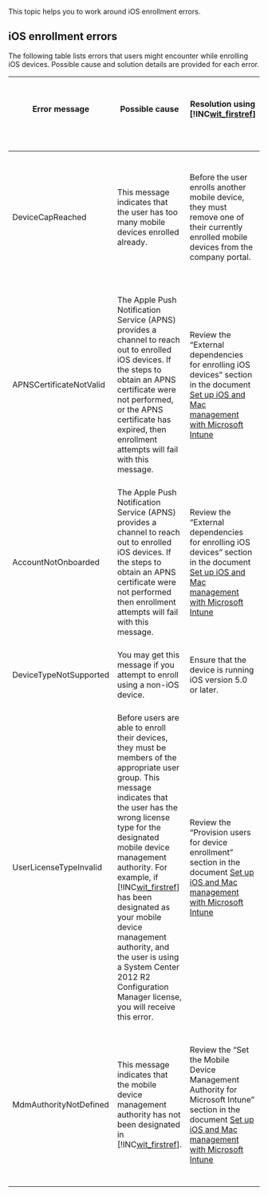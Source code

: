 This topic helps you to work around iOS enrollment errors.

## iOS enrollment errors
The following table lists errors that users might encounter while enrolling iOS devices. Possible cause and solution details are provided for each error.

|Error message <br /> <br />|Possible cause <br /> <br />|Resolution using [!INC[wit_firstref](../Token/wit_firstref_md.md)] <br /> <br />|Resolution using System Center 2012 R2 Configuration Manager <br /> <br />|
|-----------------|------------------|--------------------------------------------------------------------------|----------------------------------------------------------------|
|DeviceCapReached <br /> <br />|This message indicates that the user has too many mobile devices enrolled already. <br /> <br />|Before the user enrolls another mobile device, they must remove one of their currently enrolled mobile devices from the company portal. <br /> <br />|Before the user enrolls another mobile device, they must remove one of their currently enrolled mobile devices from the company portal. <br /> <br />|
|APNSCertificateNotValid <br /> <br />|The Apple Push Notification Service (APNS) provides a channel to reach out to enrolled iOS devices. If the steps to obtain an APNS certificate were not performed, or the APNS certificate has expired, then enrollment attempts will fail with this message. <br /> <br />|Review the “External dependencies for enrolling iOS devices” section in the document [Set up iOS and Mac management with Microsoft Intune](../Topic/Set_up_iOS_and_Mac_management_with_Microsoft_Intune.md) <br /> <br />|Review the “External dependencies for enrolling iOS devices” section in the document [Set up iOS and Mac management with Microsoft Intune](../Topic/Set_up_iOS_and_Mac_management_with_Microsoft_Intune.md) <br /> <br />|
|AccountNotOnboarded <br /> <br />|The Apple Push Notification Service (APNS) provides a channel to reach out to enrolled iOS devices. If the steps to obtain an APNS certificate were not performed then enrollment attempts will fail with this message. <br /> <br />|Review the “External dependencies for enrolling iOS devices” section in the document [Set up iOS and Mac management with Microsoft Intune](../Topic/Set_up_iOS_and_Mac_management_with_Microsoft_Intune.md) <br /> <br />|Review the “External dependencies for enrolling iOS devices” section in the document [Set up iOS and Mac management with Microsoft Intune](../Topic/Set_up_iOS_and_Mac_management_with_Microsoft_Intune.md) <br /> <br />|
|DeviceTypeNotSupported <br /> <br />|You may get this message if you attempt to enroll using a non-iOS device. <br /> <br />|Ensure that the device is running iOS version 5.0 or later. <br /> <br />|Ensure that the device is running iOS version 5.0 or later. <br /> <br />|
|UserLicenseTypeInvalid <br /> <br />|Before users are able to enroll their devices, they must be members of the appropriate user group. This message indicates that the user has the wrong license type for the designated mobile device management authority. For example, if [!INC[wit_firstref](../Token/wit_firstref_md.md)] has been designated as your mobile device management authority, and the user is using a System Center 2012 R2 Configuration Manager license, you will receive this error. <br /> <br />|Review the “Provision users for device enrollment” section in the document [Set up iOS and Mac management with Microsoft Intune](../Topic/Set_up_iOS_and_Mac_management_with_Microsoft_Intune.md) <br /> <br />|Review the “Provision users for device enrollment” section in the document [Set up iOS and Mac management with Microsoft Intune](../Topic/Set_up_iOS_and_Mac_management_with_Microsoft_Intune.md) <br /> <br />|
|MdmAuthorityNotDefined <br /> <br />|This message indicates that the mobile device management authority has not been designated in [!INC[wit_firstref](../Token/wit_firstref_md.md)]. <br /> <br />|Review the “Set the Mobile Device Management Authority for Microsoft Intune” section in the document [Set up iOS and Mac management with Microsoft Intune](../Topic/Set_up_iOS_and_Mac_management_with_Microsoft_Intune.md) <br /> <br />|Review the “Set the Mobile Device Management Authority for Microsoft Intune” section in the document [Set up iOS and Mac management with Microsoft Intune](../Topic/Set_up_iOS_and_Mac_management_with_Microsoft_Intune.md) <br /> <br />|
